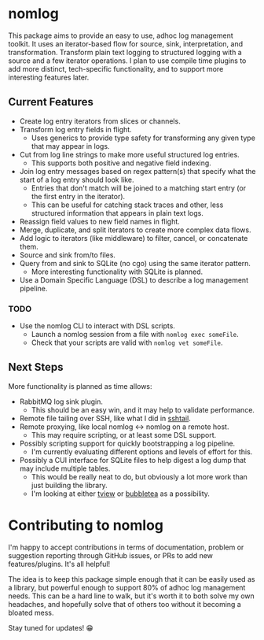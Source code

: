 # nomlog

This package aims to provide an easy to use, adhoc log management toolkit.
It uses an iterator-based flow for source, sink, interpretation, and transformation.
Transform plain text logging to structured logging with a source and a few iterator operations.
I plan to use compile time plugins to add more distinct, tech-specific functionality, and to support more interesting features later.

## Current Features
* Create log entry iterators from slices or channels.
* Transform log entry fields in flight.
  * Uses generics to provide type safety for transforming any given type that may appear in logs.
* Cut from log line strings to make more useful structured log entries.
  * This supports both positive and negative field indexing.
* Join log entry messages based on regex pattern(s) that specify what the start of a log entry should look like.
  * Entries that don't match will be joined to a matching start entry (or the first entry in the iterator).
  * This can be useful for catching stack traces and other, less structured information that appears in plain text logs.
* Reassign field values to new field names in flight.
* Merge, duplicate, and split iterators to create more complex data flows.
* Add logic to iterators (like middleware) to filter, cancel, or concatenate them.
* Source and sink from/to files.
* Query from and sink to SQLite (no cgo) using the same iterator pattern.
  * More interesting functionality with SQLite is planned.
* Use a Domain Specific Language (DSL) to describe a log management pipeline.

### TODO
* Use the nomlog CLI to interact with DSL scripts.
  * Launch a nomlog session from a file with `nomlog exec someFile`.
  * Check that your scripts are valid with `nomlog vet someFile`.

## Next Steps

More functionality is planned as time allows:
* RabbitMQ log sink plugin.
  * This should be an easy win, and it may help to validate performance.
* Remote file tailing over SSH, like what I did in [sshtail](https://github.com/drognisep/sshtail).
* Remote proxying, like local nomlog <-> nomlog on a remote host.
  * This may require scripting, or at least some DSL support.
* Possibly scripting support for quickly bootstrapping a log pipeline.
  * I'm currently evaluating different options and levels of effort for this.
* Possibly a CUI interface for SQLite files to help digest a log dump that may include multiple tables.
  * This would be really neat to do, but obviously a lot more work than just building the library.
  * I'm looking at either [tview](https://github.com/rivo/tview) or [bubbletea](https://github.com/charmbracelet/bubbletea) as a possibility.

# Contributing to nomlog
I'm happy to accept contributions in terms of documentation, problem or suggestion reporting through GitHub issues, or PRs to add new features/plugins.
It's all helpful!

The idea is to keep this package simple enough that it can be easily used as a library, but powerful enough to support 80% of adhoc log management needs.
This can be a hard line to walk, but it's worth it to both solve my own headaches, and hopefully solve that of others too without it becoming a bloated mess.

Stay tuned for updates! 😁
